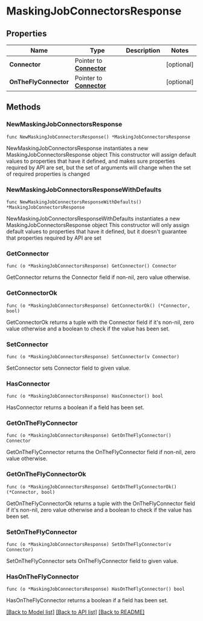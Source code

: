 # MaskingJobConnectorsResponse

## Properties

Name | Type | Description | Notes
------------ | ------------- | ------------- | -------------
**Connector** | Pointer to [**Connector**](Connector.md) |  | [optional] 
**OnTheFlyConnector** | Pointer to [**Connector**](Connector.md) |  | [optional] 

## Methods

### NewMaskingJobConnectorsResponse

`func NewMaskingJobConnectorsResponse() *MaskingJobConnectorsResponse`

NewMaskingJobConnectorsResponse instantiates a new MaskingJobConnectorsResponse object
This constructor will assign default values to properties that have it defined,
and makes sure properties required by API are set, but the set of arguments
will change when the set of required properties is changed

### NewMaskingJobConnectorsResponseWithDefaults

`func NewMaskingJobConnectorsResponseWithDefaults() *MaskingJobConnectorsResponse`

NewMaskingJobConnectorsResponseWithDefaults instantiates a new MaskingJobConnectorsResponse object
This constructor will only assign default values to properties that have it defined,
but it doesn't guarantee that properties required by API are set

### GetConnector

`func (o *MaskingJobConnectorsResponse) GetConnector() Connector`

GetConnector returns the Connector field if non-nil, zero value otherwise.

### GetConnectorOk

`func (o *MaskingJobConnectorsResponse) GetConnectorOk() (*Connector, bool)`

GetConnectorOk returns a tuple with the Connector field if it's non-nil, zero value otherwise
and a boolean to check if the value has been set.

### SetConnector

`func (o *MaskingJobConnectorsResponse) SetConnector(v Connector)`

SetConnector sets Connector field to given value.

### HasConnector

`func (o *MaskingJobConnectorsResponse) HasConnector() bool`

HasConnector returns a boolean if a field has been set.

### GetOnTheFlyConnector

`func (o *MaskingJobConnectorsResponse) GetOnTheFlyConnector() Connector`

GetOnTheFlyConnector returns the OnTheFlyConnector field if non-nil, zero value otherwise.

### GetOnTheFlyConnectorOk

`func (o *MaskingJobConnectorsResponse) GetOnTheFlyConnectorOk() (*Connector, bool)`

GetOnTheFlyConnectorOk returns a tuple with the OnTheFlyConnector field if it's non-nil, zero value otherwise
and a boolean to check if the value has been set.

### SetOnTheFlyConnector

`func (o *MaskingJobConnectorsResponse) SetOnTheFlyConnector(v Connector)`

SetOnTheFlyConnector sets OnTheFlyConnector field to given value.

### HasOnTheFlyConnector

`func (o *MaskingJobConnectorsResponse) HasOnTheFlyConnector() bool`

HasOnTheFlyConnector returns a boolean if a field has been set.


[[Back to Model list]](../README.md#documentation-for-models) [[Back to API list]](../README.md#documentation-for-api-endpoints) [[Back to README]](../README.md)


